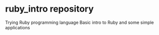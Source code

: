 # ruby_intro repository

Trying Ruby programming language
Basic intro to Ruby and some simple applications
